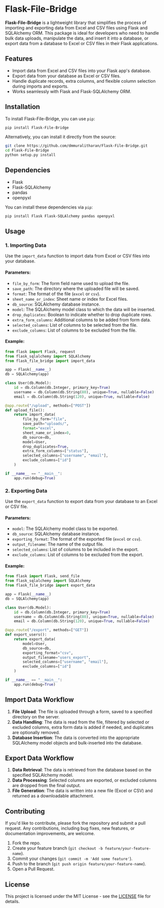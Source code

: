
# Flask-File-Bridge

**Flask-File-Bridge** is a lightweight library that simplifies the process of importing and exporting data from Excel and CSV files using Flask and SQLAlchemy ORM. This package is ideal for developers who need to handle bulk data uploads, manipulate the data, and insert it into a database, or export data from a database to Excel or CSV files in their Flask applications.

## Features

- Import data from Excel and CSV files into your Flask app's database.
- Export data from your database as Excel or CSV files.
- Handle duplicate records, extra columns, and flexible column selection during imports and exports.
- Works seamlessly with Flask and Flask-SQLAlchemy ORM.
  
## Installation

To install Flask-File-Bridge, you can use `pip`:

```bash
pip install Flask-File-Bridge
```

Alternatively, you can install it directly from the source:

```bash
git clone https://github.com/dmmuralitharan/Flask-File-Bridge.git
cd Flask-File-Bridge
python setup.py install
```

## Dependencies

- Flask
- Flask-SQLAlchemy
- pandas
- openpyxl

You can install these dependencies via `pip`:

```bash
pip install Flask Flask-SQLAlchemy pandas openpyxl
```

## Usage

### 1. Importing Data

Use the `import_data` function to import data from Excel or CSV files into your database.

#### Parameters:
- `file_by_form`: The form field name used to upload the file.
- `save_path`: The directory where the uploaded file will be saved.
- `format`: The format of the file (`excel` or `csv`).
- `sheet_name_or_index`: Sheet name or index for Excel files.
- `db_source`: SQLAlchemy database instance.
- `model`: The SQLAlchemy model class to which the data will be inserted.
- `drop_duplicates`: Boolean to indicate whether to drop duplicate rows.
- `extra_form_columns`: Additional columns to be added from form data.
- `selected_columns`: List of columns to be selected from the file.
- `exclude_columns`: List of columns to be excluded from the file.

#### Example:

```python
from flask import Flask, request
from flask_sqlalchemy import SQLAlchemy
from flask_file_bridge import import_data

app = Flask(__name__)
db = SQLAlchemy(app)

class User(db.Model):
    id = db.Column(db.Integer, primary_key=True)
    username = db.Column(db.String(80), unique=True, nullable=False)
    email = db.Column(db.String(120), unique=True, nullable=False)

@app.route("/upload", methods=["POST"])
def upload_file():
    return import_data(
        file_by_form="file",
        save_path="uploads/",
        format="excel",
        sheet_name_or_index=0,
        db_source=db,
        model=User,
        drop_duplicates=True,
        extra_form_columns=["status"],
        selected_columns=["username", "email"],
        exclude_columns=["id"]
    )

if __name__ == "__main__":
    app.run(debug=True)
```

### 2. Exporting Data

Use the `export_data` function to export data from your database to an Excel or CSV file.

#### Parameters:
- `model`: The SQLAlchemy model class to be exported.
- `db_source`: SQLAlchemy database instance.
- `exporting_format`: The format of the exported file (`excel` or `csv`).
- `output_filename`: The name of the output file.
- `selected_columns`: List of columns to be included in the export.
- `exclude_columns`: List of columns to be excluded from the export.

#### Example:

```python
from flask import Flask, send_file
from flask_sqlalchemy import SQLAlchemy
from flask_file_bridge import export_data

app = Flask(__name__)
db = SQLAlchemy(app)

class User(db.Model):
    id = db.Column(db.Integer, primary_key=True)
    username = db.Column(db.String(80), unique=True, nullable=False)
    email = db.Column(db.String(120), unique=True, nullable=False)

@app.route("/export", methods=["GET"])
def export_users():
    return export_data(
        model=User,
        db_source=db,
        exporting_format="csv",
        output_filename="users_export",
        selected_columns=["username", "email"],
        exclude_columns=["id"]
    )

if __name__ == "__main__":
    app.run(debug=True)
```

## Import Data Workflow

1. **File Upload**: The file is uploaded through a form, saved to a specified directory on the server.
2. **Data Handling**: The data is read from the file, filtered by selected or excluded columns, extra form data is added if needed, and duplicates are optionally removed.
3. **Database Insertion**: The data is converted into the appropriate SQLAlchemy model objects and bulk-inserted into the database.

## Export Data Workflow

1. **Data Retrieval**: The data is retrieved from the database based on the specified SQLAlchemy model.
2. **Data Processing**: Selected columns are exported, or excluded columns are dropped from the final output.
3. **File Generation**: The data is written into a new file (Excel or CSV) and returned as a downloadable attachment.

## Contributing

If you'd like to contribute, please fork the repository and submit a pull request. Any contributions, including bug fixes, new features, or documentation improvements, are welcome.

1. Fork the repo.
2. Create your feature branch (`git checkout -b feature/your-feature-name`).
3. Commit your changes (`git commit -m 'Add some feature'`).
4. Push to the branch (`git push origin feature/your-feature-name`).
5. Open a Pull Request.

## License

This project is licensed under the MIT License - see the [LICENSE](https://github.com/dmmuralitharan/Flask-File-Bridge/blob/master/LICENSE) file for details.
